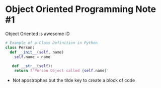 # Object Oriented Programming Note #1 

Object Oriented is awesome :D

```python
# Example of a Class Definition in Python 
class Person:
  def __init__(self, name) 
    self.name = name
    
   def __str__(self):
    return f'Person Object called {self.name}'
```
* Not apostrophes but the tilde key to create a block of code 
